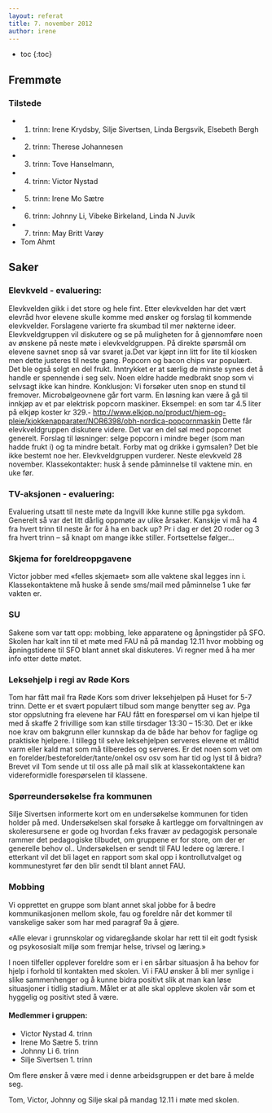 ```yaml
---
layout: referat
title: 7. november 2012
author: irene
---
```



* toc
{:toc}

Fremmøte
--------

### Tilstede

-   1. trinn: Irene Krydsby, Silje Sivertsen, Linda Bergsvik, Elsebeth
    Bergh
-   2. trinn: Therese Johannesen
-   3. trinn: Tove Hanselmann,
-   4. trinn: Victor Nystad
-   5. trinn: Irene Mo Sætre
-   6. trinn: Johnny Li, Vibeke Birkeland, Linda N Juvik
-   7. trinn: May Britt Varøy
-   Tom Ahmt

Saker
-----

### Elevkveld - evaluering:

Elevkvelden gikk i det store og hele fint. Etter elevkvelden har det
vært elevråd hvor elevene skulle komme med ønsker og forslag til
kommende elevkvelder. Forslagene varierte fra skumbad til mer nøkterne
ideer. Elevkveldgruppen vil diskutere og se på muligheten for å
gjennomføre noen av ønskene på neste møte i elevkveldgruppen. På direkte
spørsmål om elevene savnet snop så var svaret ja.Det var kjøpt inn litt
for lite til kiosken men dette justeres til neste gang. Popcorn og bacon
chips var populært. Det ble også solgt en del frukt. Inntrykket er at
særlig de minste synes det å handle er spennende i seg selv. Noen eldre
hadde medbrakt snop som vi selvsagt ikke kan hindre. Konklusjon: Vi
forsøker uten snop en stund til fremover. Microbølgeovnene går fort
varm. En løsning kan være å gå til innkjøp av et par elektrisk popcorn
maskiner. Eksempel: en som tar 4.5 liter på elkjøp koster kr 329.-
<http://www.elkjop.no/product/hjem-og-pleie/kjokkenapparater/NOR6398/obh-nordica-popcornmaskin>
Dette får elevkveldgruppen diskutere videre. Det var en del søl med
popcornet generelt. Forslag til løsninger: selge popcorn i mindre beger
(som man hadde frukt i) og ta mindre betalt. Forby mat og drikke i
gymsalen? Det ble ikke bestemt noe her. Elevkveldgruppen vurderer. Neste
elevkveld 28 november. Klassekontakter: husk å sende påminnelse til
vaktene min. en uke før.

### TV-aksjonen - evaluering:

Evaluering utsatt til neste møte da Ingvill ikke kunne stille pga
sykdom. Generelt så var det litt dårlig oppmøte av ulike årsaker.
Kanskje vi må ha 4 fra hvert trinn til neste år for å ha en back up? Pr
i dag er det 20 roder og 3 fra hvert trinn – så knapt om mange ikke
stiller. Fortsettelse følger…

### Skjema for foreldreoppgavene

Victor jobber med «felles skjemaet» som alle vaktene skal legges inn i.
Klassekontaktene må huske å sende sms/mail med påminnelse 1 uke før
vakten er.

### SU

Sakene som var tatt opp: mobbing, leke apparatene og åpningstider på
SFO. Skolen har kalt inn til et møte med FAU nå på mandag 12.11 hvor
mobbing og åpningstidene til SFO blant annet skal diskuteres. Vi regner
med å ha mer info etter dette møtet.

### Leksehjelp i regi av Røde Kors

Tom har fått mail fra Røde Kors som driver leksehjelpen på Huset for 5-7
trinn. Dette er et svært populært tilbud som mange benytter seg av. Pga
stor oppslutning fra elevene har FAU fått en forespørsel om vi kan
hjelpe til med å skaffe 2 frivillige som kan stille tirsdager 13:30 –
15:30. Det er ikke noe krav om bakgrunn eller kunnskap da de både har
behov for faglige og praktiske hjelpere. I tillegg til selve
leksehjelpen serveres elevene et måltid varm eller kald mat som må
tilberedes og serveres. Er det noen som vet om en
forelder/besteforelder/tante/onkel osv osv som har tid og lyst til å
bidra? Brevet vil Tom sende ut til oss alle på mail slik at
klassekontaktene kan videreformidle forespørselen til klassene.

### Spørreundersøkelse fra kommunen

Silje Sivertsen informerte kort om en undersøkelse kommunen for tiden
holder på med. Undersøkelsen skal forsøke å kartlegge om forvaltningen
av skoleresursene er gode og hvordan f.eks fravær av pedagogisk
personale rammer det pedagogiske tilbudet, om gruppene er for store, om
der er generelle behov ol.. Undersøkelsen er sendt til FAU ledere og
lærere. I etterkant vil det bli laget en rapport som skal opp i
kontrollutvalget og kommunestyret før den blir sendt til blant annet
FAU.

### Mobbing

Vi opprettet en gruppe som blant annet skal jobbe for å bedre
kommunikasjonen mellom skole, fau og foreldre når det kommer til
vanskelige saker som har med paragraf 9a å gjøre.

«Alle elevar i grunnskolar og vidaregåande skolar har rett til eit godt
fysisk og psykososialt miljø som fremjar helse, trivsel og læring.»

I noen tilfeller opplever foreldre som er i en sårbar situasjon å ha
behov for hjelp i forhold til kontakten med skolen. Vi i FAU ønsker å
bli mer synlige i slike sammenhenger og å kunne bidra positivt slik at
man kan løse situasjoner i tidlig stadium. Målet er at alle skal oppleve
skolen vår som et hyggelig og positivt sted å være.

#### Medlemmer i gruppen:

-   Victor Nystad 4. trinn
-   Irene Mo Sætre 5. trinn
-   Johnny Li 6. trinn
-   Silje Sivertsen 1. trinn

Om flere ønsker å være med i denne arbeidsgruppen er det bare å melde
seg.

Tom, Victor, Johnny og Silje skal på mandag 12.11 i møte med skolen.
